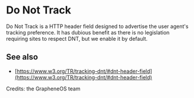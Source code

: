 # Do Not Track

Do Not Track is a HTTP header field designed to advertise the user agent's
tracking preference. It has dubious benefit as there is no legislation requiring
sites to respect DNT, but we enable it by default.

## See also

*   [https://www.w3.org/TR/tracking-dnt/#dnt-header-field](https://www.w3.org/TR/tracking-dnt/#dnt-header-field)

Credits: the GrapheneOS team
